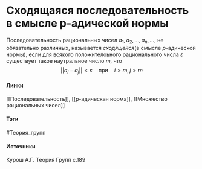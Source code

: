 # Сходящаяся последовательность в смысле p-адической нормы
Последовательность рациональных чисел $a_{1},a_{2},\dots,a_{n},\dots$, не обязательно различных, называется *сходящейся*(в смысле $p$-адической нормы), если для всякого положителоьного рационального числа $\varepsilon$ существует такое наутральное число $m$, что 
$$
||a_{i}-a_{j}||<\varepsilon\quad\text{при}\quad i>m,j>m
$$

#### Линки
 [[Последовательность]],
 [[p-адическая норма]],
 [[Множество рациональных чисел]]
#### Тэги
 #Теория_групп 
#### Источники
 Курош А.Г. Теория Групп с.189